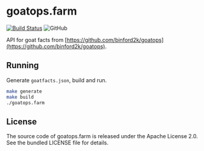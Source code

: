 # goatops.farm

[![Build Status](https://github.com/martinohmann/goatops.farm/workflows/build/badge.svg)](https://github.com/martinohmann/goatops.farm/actions?query=workflow%3Abuild)
![GitHub](https://img.shields.io/github/license/martinohmann/goatops.farm?color=orange)

API for goat facts from [https://github.com/binford2k/goatops](https://github.com/binford2k/goatops).

## Running

Generate `goatfacts.json`, build and run.

```bash
make generate
make build
./goatops.farm
```

## License

The source code of goatops.farm is released under the Apache License 2.0. See the bundled
LICENSE file for details.
